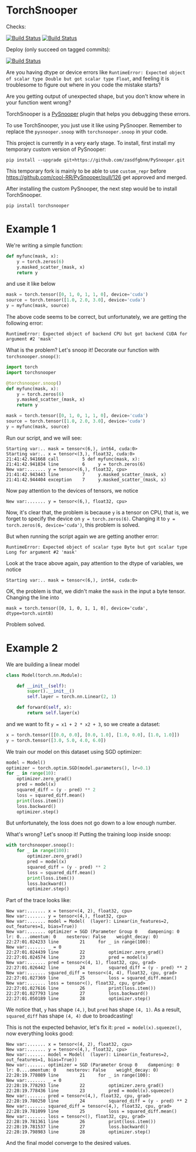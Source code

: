 # TorchSnooper

Checks:

[![Build Status](https://zasdfgbnm.visualstudio.com/TorchSnooper/_apis/build/status/flake8?branchName=master)](https://zasdfgbnm.visualstudio.com/TorchSnooper/_build/latest?definitionId=12&branchName=master)
[![Build Status](https://zasdfgbnm.visualstudio.com/TorchSnooper/_apis/build/status/test?branchName=master)](https://zasdfgbnm.visualstudio.com/TorchSnooper/_build/latest?definitionId=13&branchName=master)

Deploy (only succeed on tagged commits):

[![Build Status](https://zasdfgbnm.visualstudio.com/TorchSnooper/_apis/build/status/deploy-pypi?branchName=master)](https://zasdfgbnm.visualstudio.com/TorchSnooper/_build/latest?definitionId=14&branchName=master)

Are you having dtype or device errors like `RuntimeError: Expected object of scalar type Double but got scalar type Float`, and feeling it is troublesome to figure out where in you code the mistake starts?

Are you getting output of unexpected shape, but you don't know where in your function went wrong?

TorchSnooper is a [PySnooper](https://github.com/cool-RR/PySnooper) plugin that helps you debugging these errors.

To use TorchSnooper, you just use it like using PySnooper. Remember to replace the `pysnooper.snoop` with `torchsnooper.snoop` in your code.

This project is currently in a very early stage. To install, first install my temporary custom version of PySnooper:

```
pip install --upgrade git+https://github.com/zasdfgbnm/PySnooper.git
```

This temporary fork is mainly to be able to use `custom_repr` before https://github.com/cool-RR/PySnooper/pull/126 get approved and merged.

After installing the custom PySnooper, the next step would be to install TorchSnooper.

```
pip install torchsnooper
```

# Example 1

We're writing a simple function:

```python
def myfunc(mask, x):
    y = torch.zeros(6)
    y.masked_scatter_(mask, x)
    return y
```

and use it like below

```python
mask = torch.tensor([0, 1, 0, 1, 1, 0], device='cuda')
source = torch.tensor([1.0, 2.0, 3.0], device='cuda')
y = myfunc(mask, source)
```

The above code seems to be correct, but unfortunately, we are getting the following error:

```
RuntimeError: Expected object of backend CPU but got backend CUDA for argument #2 'mask'
```

What is the problem? Let's snoop it! Decorate our function with `torchsnooper.snoop()`:

```python
import torch
import torchsnooper

@torchsnooper.snoop()
def myfunc(mask, x):
    y = torch.zeros(6)
    y.masked_scatter_(mask, x)
    return y

mask = torch.tensor([0, 1, 0, 1, 1, 0], device='cuda')
source = torch.tensor([1.0, 2.0, 3.0], device='cuda')
y = myfunc(mask, source)
```

Run our script, and we will see:

```
Starting var:.. mask = tensor<(6,), int64, cuda:0>
Starting var:.. x = tensor<(3,), float32, cuda:0>
21:41:42.941668 call         5 def myfunc(mask, x):
21:41:42.941834 line         6     y = torch.zeros(6)
New var:....... y = tensor<(6,), float32, cpu>
21:41:42.943443 line         7     y.masked_scatter_(mask, x)
21:41:42.944404 exception    7     y.masked_scatter_(mask, x)
```

Now pay attention to the devices of tensors, we notice
```
New var:....... y = tensor<(6,), float32, cpu>
```

Now, it's clear that, the problem is because `y` is a tensor on CPU, that is,
we forget to specify the device on `y = torch.zeros(6)`. Changing it to
`y = torch.zeros(6, device='cuda')`, this problem is solved.

But when running the script again we are getting another error:

```
RuntimeError: Expected object of scalar type Byte but got scalar type Long for argument #2 'mask'
```

Look at the trace above again, pay attention to the dtype of variables, we notice

```
Starting var:.. mask = tensor<(6,), int64, cuda:0>
```

OK, the problem is that, we didn't make the `mask` in the input a byte tensor. Changing the line into
```
mask = torch.tensor([0, 1, 0, 1, 1, 0], device='cuda', dtype=torch.uint8)
```
Problem solved.

# Example 2

We are building a linear model

```python
class Model(torch.nn.Module):

    def __init__(self):
        super().__init__()
        self.layer = torch.nn.Linear(2, 1)

    def forward(self, x):
        return self.layer(x)
```

and we want to fit `y = x1 + 2 * x2 + 3`, so we create a dataset:

```python
x = torch.tensor([[0.0, 0.0], [0.0, 1.0], [1.0, 0.0], [1.0, 1.0]])
y = torch.tensor([3.0, 5.0, 4.0, 6.0])
```

We train our model on this dataset using SGD optimizer:

```python
model = Model()
optimizer = torch.optim.SGD(model.parameters(), lr=0.1)
for _ in range(10):
    optimizer.zero_grad()
    pred = model(x)
    squared_diff = (y - pred) ** 2
    loss = squared_diff.mean()
    print(loss.item())
    loss.backward()
    optimizer.step()
```

But unfortunately, the loss does not go down to a low enough number.

What's wrong? Let's snoop it! Putting the training loop inside snoop:

```python
with torchsnooper.snoop():
    for _ in range(100):
        optimizer.zero_grad()
        pred = model(x)
        squared_diff = (y - pred) ** 2
        loss = squared_diff.mean()
        print(loss.item())
        loss.backward()
        optimizer.step()
```

Part of the trace looks like:

```
New var:....... x = tensor<(4, 2), float32, cpu>
New var:....... y = tensor<(4,), float32, cpu>
New var:....... model = Model(  (layer): Linear(in_features=2, out_features=1, bias=True))
New var:....... optimizer = SGD (Parameter Group 0    dampening: 0    lr: 0....omentum: 0    nesterov: False    weight_decay: 0)
22:27:01.024233 line        21     for _ in range(100):
New var:....... _ = 0
22:27:01.024439 line        22         optimizer.zero_grad()
22:27:01.024574 line        23         pred = model(x)
New var:....... pred = tensor<(4, 1), float32, cpu, grad>
22:27:01.026442 line        24         squared_diff = (y - pred) ** 2
New var:....... squared_diff = tensor<(4, 4), float32, cpu, grad>
22:27:01.027369 line        25         loss = squared_diff.mean()
New var:....... loss = tensor<(), float32, cpu, grad>
22:27:01.027616 line        26         print(loss.item())
22:27:01.027793 line        27         loss.backward()
22:27:01.050189 line        28         optimizer.step()
```

We notice that, `y` has shape `(4,)`, but `pred` has shape `(4, 1)`. As a result, `squared_diff` has shape `(4, 4)` due to broadcasting!

This is not the expected behavior, let's fix it: `pred = model(x).squeeze()`, now everything looks good:

```
New var:....... x = tensor<(4, 2), float32, cpu>
New var:....... y = tensor<(4,), float32, cpu>
New var:....... model = Model(  (layer): Linear(in_features=2, out_features=1, bias=True))
New var:....... optimizer = SGD (Parameter Group 0    dampening: 0    lr: 0....omentum: 0    nesterov: False    weight_decay: 0)
22:28:19.778089 line        21     for _ in range(100):
New var:....... _ = 0
22:28:19.778293 line        22         optimizer.zero_grad()
22:28:19.778436 line        23         pred = model(x).squeeze()
New var:....... pred = tensor<(4,), float32, cpu, grad>
22:28:19.780250 line        24         squared_diff = (y - pred) ** 2
New var:....... squared_diff = tensor<(4,), float32, cpu, grad>
22:28:19.781099 line        25         loss = squared_diff.mean()
New var:....... loss = tensor<(), float32, cpu, grad>
22:28:19.781361 line        26         print(loss.item())
22:28:19.781537 line        27         loss.backward()
22:28:19.798983 line        28         optimizer.step()
```

And the final model converge to the desired values.
